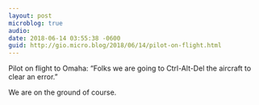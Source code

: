 ```yaml
---
layout: post
microblog: true
audio: 
date: 2018-06-14 03:55:38 -0600
guid: http://gio.micro.blog/2018/06/14/pilot-on-flight.html
---
```

Pilot on flight to Omaha: “Folks we are going to Ctrl-Alt-Del the aircraft to clear an error.” 

We are on the ground of course.

